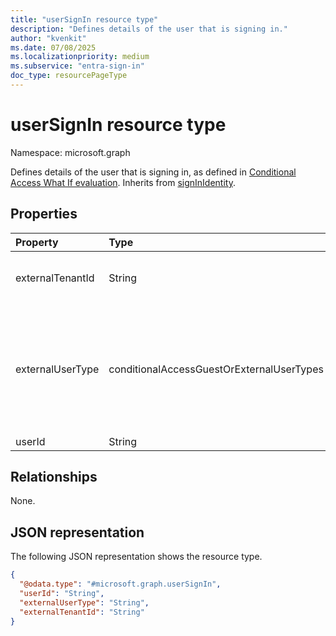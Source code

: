 ```yaml
---
title: "userSignIn resource type"
description: "Defines details of the user that is signing in."
author: "kvenkit"
ms.date: 07/08/2025
ms.localizationpriority: medium
ms.subservice: "entra-sign-in"
doc_type: resourcePageType
---
```


# userSignIn resource type

Namespace: microsoft.graph

Defines details of the user that is signing in, as defined in [Conditional Access What If evaluation](../api/conditionalaccessroot-evaluate.md). Inherits from [signInIdentity](../resources/signinidentity.md).


## Properties
|Property|Type|Description|
|:---|:---|:---|
|externalTenantId|String|TenantId of the guest user as applies to Microsoft Entra B2B scenarios.|
|externalUserType|conditionalAccessGuestOrExternalUserTypes|Category that the guest user belongs to. The possible values are: `none`, `internalGuest`, `b2bCollaborationGuest`, `b2bCollaborationMember`, `b2bDirectConnectUser`, `otherExternalUser`, `serviceProvider`, `unknownFutureValue`.|
|userId|String|Object ID of the user.|

## Relationships
None.

## JSON representation
The following JSON representation shows the resource type.
<!-- {
  "blockType": "resource",
  "@odata.type": "microsoft.graph.userSignIn"
}
-->
``` json
{
  "@odata.type": "#microsoft.graph.userSignIn",
  "userId": "String",
  "externalUserType": "String",
  "externalTenantId": "String"
}
```

